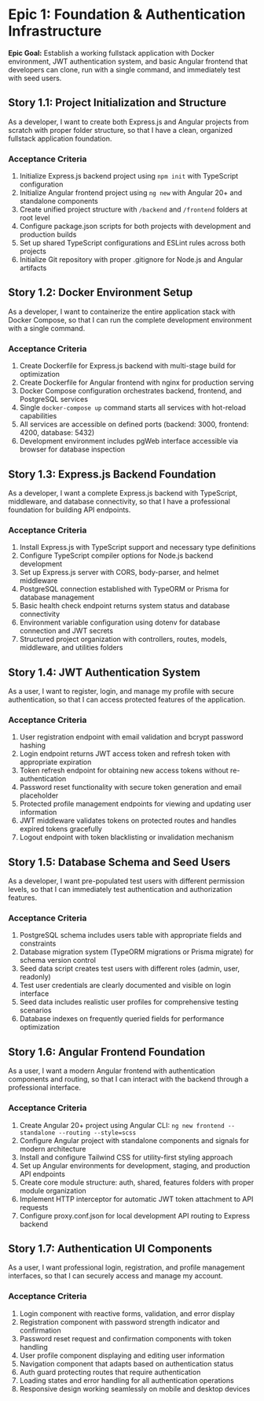 # Epic 1: Foundation & Authentication Infrastructure

**Epic Goal:** Establish a working fullstack application with Docker environment, JWT authentication system, and basic Angular frontend that developers can clone, run with a single command, and immediately test with seed users.

## Story 1.1: Project Initialization and Structure

As a developer,
I want to create both Express.js and Angular projects from scratch with proper folder structure,
so that I have a clean, organized fullstack application foundation.

### Acceptance Criteria
1. Initialize Express.js backend project using `npm init` with TypeScript configuration
2. Initialize Angular frontend project using `ng new` with Angular 20+ and standalone components
3. Create unified project structure with `/backend` and `/frontend` folders at root level
4. Configure package.json scripts for both projects with development and production builds
5. Set up shared TypeScript configurations and ESLint rules across both projects
6. Initialize Git repository with proper .gitignore for Node.js and Angular artifacts

## Story 1.2: Docker Environment Setup

As a developer,
I want to containerize the entire application stack with Docker Compose,
so that I can run the complete development environment with a single command.

### Acceptance Criteria
1. Create Dockerfile for Express.js backend with multi-stage build for optimization
2. Create Dockerfile for Angular frontend with nginx for production serving
3. Docker Compose configuration orchestrates backend, frontend, and PostgreSQL services
4. Single `docker-compose up` command starts all services with hot-reload capabilities
5. All services are accessible on defined ports (backend: 3000, frontend: 4200, database: 5432)
6. Development environment includes pgWeb interface accessible via browser for database inspection

## Story 1.3: Express.js Backend Foundation

As a developer,
I want a complete Express.js backend with TypeScript, middleware, and database connectivity,
so that I have a professional foundation for building API endpoints.

### Acceptance Criteria
1. Install Express.js with TypeScript support and necessary type definitions
2. Configure TypeScript compiler options for Node.js backend development
3. Set up Express.js server with CORS, body-parser, and helmet middleware
4. PostgreSQL connection established with TypeORM or Prisma for database management
5. Basic health check endpoint returns system status and database connectivity
6. Environment variable configuration using dotenv for database connection and JWT secrets
7. Structured project organization with controllers, routes, models, middleware, and utilities folders

## Story 1.4: JWT Authentication System

As a user,
I want to register, login, and manage my profile with secure authentication,
so that I can access protected features of the application.

### Acceptance Criteria
1. User registration endpoint with email validation and bcrypt password hashing
2. Login endpoint returns JWT access token and refresh token with appropriate expiration
3. Token refresh endpoint for obtaining new access tokens without re-authentication
4. Password reset functionality with secure token generation and email placeholder
5. Protected profile management endpoints for viewing and updating user information
6. JWT middleware validates tokens on protected routes and handles expired tokens gracefully
7. Logout endpoint with token blacklisting or invalidation mechanism

## Story 1.5: Database Schema and Seed Users

As a developer,
I want pre-populated test users with different permission levels,
so that I can immediately test authentication and authorization features.

### Acceptance Criteria
1. PostgreSQL schema includes users table with appropriate fields and constraints
2. Database migration system (TypeORM migrations or Prisma migrate) for schema version control
3. Seed data script creates test users with different roles (admin, user, readonly)
4. Test user credentials are clearly documented and visible on login interface
5. Seed data includes realistic user profiles for comprehensive testing scenarios
6. Database indexes on frequently queried fields for performance optimization

## Story 1.6: Angular Frontend Foundation

As a user,
I want a modern Angular frontend with authentication components and routing,
so that I can interact with the backend through a professional interface.

### Acceptance Criteria
1. Create Angular 20+ project using Angular CLI: `ng new frontend --standalone --routing --style=scss`
2. Configure Angular project with standalone components and signals for modern architecture
3. Install and configure Tailwind CSS for utility-first styling approach
4. Set up Angular environments for development, staging, and production API endpoints
5. Create core module structure: auth, shared, features folders with proper module organization
6. Implement HTTP interceptor for automatic JWT token attachment to API requests
7. Configure proxy.conf.json for local development API routing to Express backend

## Story 1.7: Authentication UI Components

As a user,
I want professional login, registration, and profile management interfaces,
so that I can securely access and manage my account.

### Acceptance Criteria
1. Login component with reactive forms, validation, and error display
2. Registration component with password strength indicator and confirmation
3. Password reset request and confirmation components with token handling
4. User profile component displaying and editing user information
5. Navigation component that adapts based on authentication status
6. Auth guard protecting routes that require authentication
7. Loading states and error handling for all authentication operations
8. Responsive design working seamlessly on mobile and desktop devices

